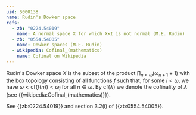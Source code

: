 ```yaml
---
uid: S000138
name: Rudin's Dowker space
refs:
  - zb: "0224.54019"
    name: A normal space X for which X×I is not normal (M.E. Rudin)
  - zb: "0554.54005"
    name: Dowker spaces (M.E. Rudin)
  - wikipedia: Cofinal_(mathematics)
    name: Cofinal on Wikipedia
---
```


Rudin's Dowker space $X$ is the subset of the product $\prod_{n<\omega}(\omega_{n+1}+1)$ with the box topology
consisting of all functions $f$ such that, for some $i<\omega$, we have
$\omega< \mathrm{cf}(f(n))<\omega_i$ for all $n\in\omega$. By $\mathrm{cf}(\lambda)$ we denote the cofinality of $\lambda$ (see {{wikipedia:Cofinal_(mathematics)}}).

See {{zb:0224.54019}} and section 3.2(i) of {{zb:0554.54005}}.
